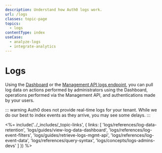 ```yaml
---
description: Understand how Auth0 logs work.
url: /logs
classes: topic-page
topics:
  - logs
contentType: index
useCase:
  - analyze-logs
  - integrate-analytics
---
```

# Logs

Using the [Dashboard](${manage_url}/#/logs) or the [Management API logs endpoint](/api/v2#!/Logs/get_logs), you can pull log data on actions performed by administrators using the Dashboard, operations performed via the Management API, and authentications made by your users.

::: warning
Auth0 does not provide real-time logs for your tenant. While we do our best to index events as they arrive, you may see some delays.
:::

<%= include('../_includes/_topic-links', { links: [
  'logs/references/log-data-retention',
  'logs/guides/view-log-data-dashboard',
  'logs/references/log-event-filters',
  'logs/guides/retrieve-logs-mgmt-api',
  'logs/references/log-event-data',
  'logs/references/query-syntax',
  'logs/concepts/logs-admins-devs'
] }) %>
